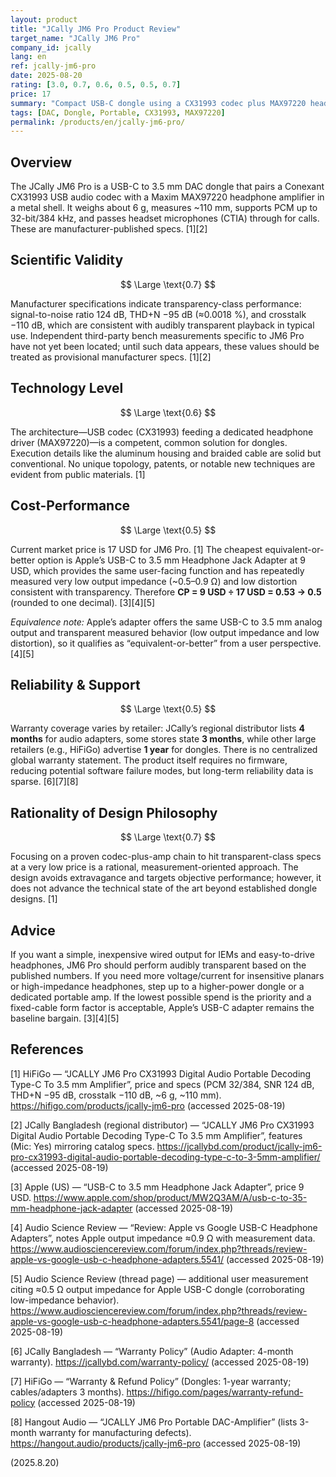 ```yaml
---
layout: product
title: "JCally JM6 Pro Product Review"
target_name: "JCally JM6 Pro"
company_id: jcally
lang: en
ref: jcally-jm6-pro
date: 2025-08-20
rating: [3.0, 0.7, 0.6, 0.5, 0.5, 0.7]
price: 17
summary: "Compact USB-C dongle using a CX31993 codec plus MAX97220 headphone amp; spec-transparent figures for very little money, but no distinctive technical innovation."
tags: [DAC, Dongle, Portable, CX31993, MAX97220]
permalink: /products/en/jcally-jm6-pro/
---
```


## Overview

The JCally JM6 Pro is a USB-C to 3.5 mm DAC dongle that pairs a Conexant CX31993 USB audio codec with a Maxim MAX97220 headphone amplifier in a metal shell. It weighs about 6 g, measures ~110 mm, supports PCM up to 32-bit/384 kHz, and passes headset microphones (CTIA) through for calls. These are manufacturer-published specs. [1][2]

## Scientific Validity

$$ \Large \text{0.7} $$

Manufacturer specifications indicate transparency-class performance: signal-to-noise ratio 124 dB, THD+N −95 dB (≈0.0018 %), and crosstalk −110 dB, which are consistent with audibly transparent playback in typical use. Independent third-party bench measurements specific to JM6 Pro have not yet been located; until such data appears, these values should be treated as provisional manufacturer specs. [1][2]

## Technology Level

$$ \Large \text{0.6} $$

The architecture—USB codec (CX31993) feeding a dedicated headphone driver (MAX97220)—is a competent, common solution for dongles. Execution details like the aluminum housing and braided cable are solid but conventional. No unique topology, patents, or notable new techniques are evident from public materials. [1]

## Cost-Performance

$$ \Large \text{0.5} $$

Current market price is 17 USD for JM6 Pro. [1] The cheapest equivalent-or-better option is Apple’s USB-C to 3.5 mm Headphone Jack Adapter at 9 USD, which provides the same user-facing function and has repeatedly measured very low output impedance (~0.5–0.9 Ω) and low distortion consistent with transparency. Therefore **CP = 9 USD ÷ 17 USD = 0.53 → 0.5** (rounded to one decimal). [3][4][5]

*Equivalence note:* Apple’s adapter offers the same USB-C to 3.5 mm analog output and transparent measured behavior (low output impedance and low distortion), so it qualifies as “equivalent-or-better” from a user perspective. [4][5]

## Reliability & Support

$$ \Large \text{0.5} $$

Warranty coverage varies by retailer: JCally’s regional distributor lists **4 months** for audio adapters, some stores state **3 months**, while other large retailers (e.g., HiFiGo) advertise **1 year** for dongles. There is no centralized global warranty statement. The product itself requires no firmware, reducing potential software failure modes, but long-term reliability data is sparse. [6][7][8]

## Rationality of Design Philosophy

$$ \Large \text{0.7} $$

Focusing on a proven codec-plus-amp chain to hit transparent-class specs at a very low price is a rational, measurement-oriented approach. The design avoids extravagance and targets objective performance; however, it does not advance the technical state of the art beyond established dongle designs. [1]

## Advice

If you want a simple, inexpensive wired output for IEMs and easy-to-drive headphones, JM6 Pro should perform audibly transparent based on the published numbers. If you need more voltage/current for insensitive planars or high-impedance headphones, step up to a higher-power dongle or a dedicated portable amp. If the lowest possible spend is the priority and a fixed-cable form factor is acceptable, Apple’s USB-C adapter remains the baseline bargain. [3][4][5]

## References

[1] HiFiGo — “JCALLY JM6 Pro CX31993 Digital Audio Portable Decoding Type-C To 3.5 mm Amplifier”, price and specs (PCM 32/384, SNR 124 dB, THD+N −95 dB, crosstalk −110 dB, ~6 g, ~110 mm). https://hifigo.com/products/jcally-jm6-pro (accessed 2025-08-19)

[2] JCally Bangladesh (regional distributor) — “JCALLY JM6 Pro CX31993 Digital Audio Portable Decoding Type-C To 3.5 mm Amplifier”, features (Mic: Yes) mirroring catalog specs. https://jcallybd.com/product/jcally-jm6-pro-cx31993-digital-audio-portable-decoding-type-c-to-3-5mm-amplifier/ (accessed 2025-08-19)

[3] Apple (US) — “USB-C to 3.5 mm Headphone Jack Adapter”, price 9 USD. https://www.apple.com/shop/product/MW2Q3AM/A/usb-c-to-35-mm-headphone-jack-adapter (accessed 2025-08-19)

[4] Audio Science Review — “Review: Apple vs Google USB-C Headphone Adapters”, notes Apple output impedance ≈0.9 Ω with measurement data. https://www.audiosciencereview.com/forum/index.php?threads/review-apple-vs-google-usb-c-headphone-adapters.5541/ (accessed 2025-08-19)

[5] Audio Science Review (thread page) — additional user measurement citing ≈0.5 Ω output impedance for Apple USB-C dongle (corroborating low-impedance behavior). https://www.audiosciencereview.com/forum/index.php?threads/review-apple-vs-google-usb-c-headphone-adapters.5541/page-8 (accessed 2025-08-19)

[6] JCally Bangladesh — “Warranty Policy” (Audio Adapter: 4-month warranty). https://jcallybd.com/warranty-policy/ (accessed 2025-08-19)

[7] HiFiGo — “Warranty & Refund Policy” (Dongles: 1-year warranty; cables/adapters 3 months). https://hifigo.com/pages/warranty-refund-policy (accessed 2025-08-19)

[8] Hangout Audio — “JCALLY JM6 Pro Portable DAC-Amplifier” (lists 3-month warranty for manufacturing defects). https://hangout.audio/products/jcally-jm6-pro (accessed 2025-08-19)

(2025.8.20)

